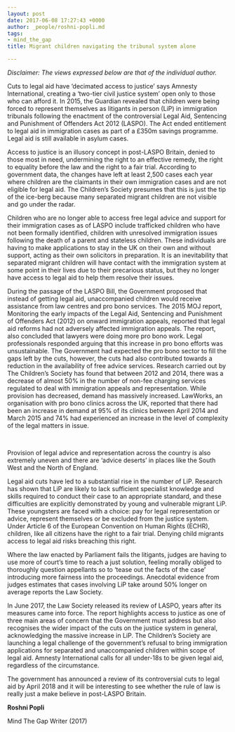```yaml
---
layout: post
date: 2017-06-08 17:27:43 +0000
author: _people/roshni-popli.md
tags:
- mind_the_gap
title: Migrant children navigating the tribunal system alone

---
```

_Disclaimer: The views expressed below are that of the individual author._

Cuts to legal aid have ‘decimated access to justice’ says Amnesty International, creating a ‘two-tier civil justice system’ open only to those who can afford it. In 2015, the Guardian revealed that children were being forced to represent themselves as litigants in person (LiP) in immigration tribunals following the enactment of the controversial Legal Aid, Sentencing and Punishment of Offenders Act 2012 (LASPO). The Act ended entitlement to legal aid in immigration cases as part of a £350m savings programme. Legal aid is still available in asylum cases.

Access to justice is an illusory concept in post-LASPO Britain, denied to those most in need, undermining the right to an effective remedy, the right to equality before the law and the right to a fair trial. According to government data, the changes have left at least 2,500 cases each year where children are the claimants in their own immigration cases and are not eligible for legal aid. The Children’s Society presumes that this is just the tip of the ice-berg because many separated migrant children are not visible and go under the radar.

Children who are no longer able to access free legal advice and support for their immigration cases as of LASPO include trafficked children who have not been formally identified, children with unresolved immigration issues following the death of a parent and stateless children. These individuals are having to make applications to stay in the UK on their own and without support, acting as their own solicitors in preparation. It is an inevitability that separated migrant children will have contact with the immigration system at some point in their lives due to their precarious status, but they no longer have access to legal aid to help them resolve their issues.​

During the passage of the LASPO Bill, the Government proposed that instead of getting legal aid, unaccompanied children would receive assistance from law centres and pro bono services. The 2015 MOJ report, Monitoring the early impacts of the Legal Aid, Sentencing and Punishment of Offenders Act (2012) on onward immigration appeals, reported that legal aid reforms had not adversely affected immigration appeals. The report, also concluded that lawyers were doing more pro bono work. Legal professionals responded arguing that this increase in pro bono efforts was unsustainable. The Government had expected the pro bono sector to fill the gaps left by the cuts, however, the cuts had also contributed towards a reduction in the availability of free advice services. Research carried out by The Children’s Society has found that between 2012 and 2014, there was a decrease of almost 50% in the number of non-fee charging services regulated to deal with immigration appeals and representation. While provision has decreased, demand has massively increased. LawWorks, an organisation with pro bono clinics across the UK, reported that there had been an increase in demand at 95% of its clinics between April 2014 and March 2015 and 74% had experienced an increase in the level of complexity of the legal matters in issue.

​

Provision of legal advice and representation across the country is also extremely uneven and there are ‘advice deserts’ in places like the South West and the North of England.

Legal aid cuts have led to a substantial rise in the number of LiP. Research has shown that LiP are likely to lack sufficient specialist knowledge and skills required to conduct their case to an appropriate standard, and these difficulties are explicitly demonstrated by young and vulnerable migrant LiP. These youngsters are faced with a choice: pay for legal representation or advice, represent themselves or be excluded from the justice system. Under Article 6 of the European Convention on Human Rights (ECHR), children, like all citizens have the right to a fair trial. Denying child migrants access to legal aid risks breaching this right.

Where the law enacted by Parliament fails the litigants, judges are having to use more of court’s time to reach a just solution, feeling morally obliged to thoroughly question appellants so to ‘tease out the facts of the case’ introducing more fairness into the proceedings. Anecdotal evidence from judges estimates that cases involving LiP take around 50% longer on average reports the Law Society.

In June 2017, the Law Society released its review of LASPO, years after its measures came into force. The report highlights access to justice as one of three main areas of concern that the Government must address but also recognises the wider impact of the cuts on the justice system in general, acknowledging the massive increase in LiP. The Children’s Society are launching a legal challenge of the government’s refusal to bring immigration applications for separated and unaccompanied children within scope of legal aid. Amnesty International calls for all under-18s to be given legal aid, regardless of the circumstance.

The government has announced a review of its controversial cuts to legal aid by April 2018 and it will be interesting to see whether the rule of law is really just a make believe in post-LASPO Britain.

**Roshni Popli**

Mind The Gap Writer (2017)